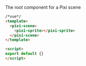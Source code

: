 The root component for a Pixi scene

```html
/*vue*/
<template>
  <pixi-scene>
    <pixi-sprite></pixi-sprite>
  </pixi-scene>
</template>

<script>
export default {}
</script>
```
